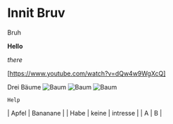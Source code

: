 # Innit Bruv

Bruh

**Hello**

*there*

[https://www.youtube.com/watch?v=dQw4w9WgXcQ]

Drei Bäume ![Baum](https://user-images.githubusercontent.com/110892742/183600856-f019432b-8511-4153-ad5d-801f1de3c5e7.jpg)
![Baum](https://user-images.githubusercontent.com/110892742/183601095-14190e1f-519a-44fc-b442-45feaf4e94e5.jpg)
![Baum](https://user-images.githubusercontent.com/110892742/183601115-24f5f78e-ff0a-4c22-a99f-a8c246254662.jpg)



 `Help`

| Apfel | Bananane |
| Habe | keine | intresse |
| A | B |
